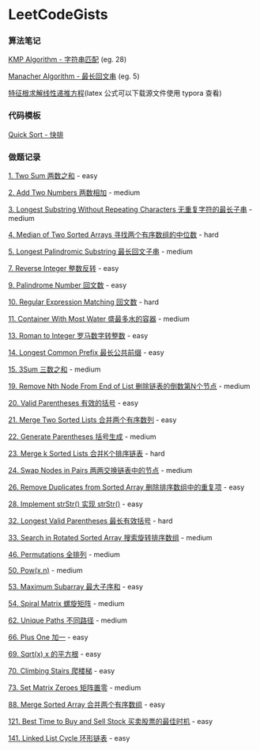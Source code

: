 # LeetCodeGists

### 算法笔记

[KMP Algorithm - 字符串匹配](https://github.com/RickeyBoy/LeetCodeGists/blob/master/KMPAlgorithm.md) (eg. 28)

[Manacher Algorithm - 最长回文串](https://github.com/RickeyBoy/LeetCodeGists/blob/master/Manacher_Algorithm.md) (eg. 5)

[特征根求解线性递推方程](https://github.com/RickeyBoy/LeetCodeGists/blob/master/Eigenvalues.md)(latex 公式可以下载源文件使用 typora 查看)

### 代码模板

[Quick Sort - 快排](https://github.com/RickeyBoy/LeetCodeGists/blob/master/QuickSort.md)

### 做题记录

[1. Two Sum 两数之和](https://github.com/RickeyBoy/LeetCodeGists/blob/master/1TwoSum.md) - easy

[2. Add Two Numbers 两数相加](https://github.com/RickeyBoy/LeetCodeGists/blob/master/2AddTwoNumbers.md) - medium

[3. Longest Substring Without Repeating Characters 无重复字符的最长子串](https://github.com/RickeyBoy/LeetCodeGists/blob/master/3LongestSubstringWithoutRepeatingCharacters.md) - medium

[4. Median of Two Sorted Arrays 寻找两个有序数组的中位数](https://github.com/RickeyBoy/LeetCodeGists/blob/master/4MedianofTwoSortedArrays.md) - hard

[5. Longest Palindromic Substring 最长回文子串](https://github.com/RickeyBoy/LeetCodeGists/blob/master/5LongestPalindromicSubstring.md) - medium

[7. Reverse Integer 整数反转](https://github.com/RickeyBoy/LeetCodeGists/blob/master/7ReverseInteger.md) - easy

[9. Palindrome Number 回文数](https://github.com/RickeyBoy/LeetCodeGists/blob/master/9PalindromeNumber.md) - easy

[10. Regular Expression Matching 回文数](https://github.com/RickeyBoy/LeetCodeGists/blob/master/10RegularExpressionMatching.md) - hard

[11. Container With Most Water 盛最多水的容器](https://github.com/RickeyBoy/LeetCodeGists/blob/master/11ContainerWithMostWater.md) - medium

[13. Roman to Integer 罗马数字转整数](https://github.com/RickeyBoy/LeetCodeGists/blob/master/13RomanToInteger.md) - easy

[14. Longest Common Prefix 最长公共前缀](https://github.com/RickeyBoy/LeetCodeGists/blob/master/14LongestCommonPrefix.md) - easy

[15. 3Sum 三数之和](https://github.com/RickeyBoy/LeetCodeGists/blob/master/ThreeSum.md) - medium

[19. Remove Nth Node From End of List 删除链表的倒数第N个节点](https://github.com/RickeyBoy/LeetCodeGists/blob/master/19RemoveNthNodeFromEndofList.md) - medium

[20. Valid Parentheses 有效的括号](https://github.com/RickeyBoy/LeetCodeGists/blob/master/20ValidParentheses.md) - easy

[21. Merge Two Sorted Lists 合并两个有序数列](https://github.com/RickeyBoy/LeetCodeGists/blob/master/21MergeTwoSortedLists.md) - easy

[22. Generate Parentheses 括号生成](https://github.com/RickeyBoy/LeetCodeGists/blob/master/22GenerateParentheses.md) - medium

[23. Merge k Sorted Lists 合并K个排序链表](https://github.com/RickeyBoy/LeetCodeGists/blob/master/23MergekSortedLists.md) - hard

[24. Swap Nodes in Pairs 两两交换链表中的节点](https://github.com/RickeyBoy/LeetCodeGists/blob/master/24SwapNodesinPairs.md) - medium

[26. Remove Duplicates from Sorted Array 删除排序数组中的重复项](https://github.com/RickeyBoy/LeetCodeGists/blob/master/26RemoveDuplicatesfromSortedArray.md) - easy

[28. Implement strStr() 实现 strStr()](https://github.com/RickeyBoy/LeetCodeGists/blob/master/28ImplementstrStr().md) - easy

[32. Longest Valid Parentheses 最长有效括号](https://github.com/RickeyBoy/LeetCodeGists/blob/master/32LongestValidParentheses.md) - hard

[33. Search in Rotated Sorted Array 搜索旋转排序数组](https://github.com/RickeyBoy/LeetCodeGists/blob/master/33SearchinRotatedSortedArray.md) - medium

[46. Permutations 全排列](https://github.com/RickeyBoy/LeetCodeGists/blob/master/46Permutations.md) - medium

[50. Pow(x,n)](https://github.com/RickeyBoy/LeetCodeGists/blob/master/50Pow(x,n).md) - medium

[53. Maximum Subarray 最大子序和](https://github.com/RickeyBoy/LeetCodeGists/blob/master/53MaximumSubarray.md) - easy

[54. Spiral Matrix 螺旋矩阵](https://github.com/RickeyBoy/LeetCodeGists/blob/master/54SpiralMatrix.md) - medium

[62. Unique Paths 不同路径](https://github.com/RickeyBoy/LeetCodeGists/blob/master/62UniquePaths.md) - medium

[66. Plus One 加一](https://github.com/RickeyBoy/LeetCodeGists/blob/master/66PlusOne.md) - easy

[69. Sqrt(x) x 的平方根](https://github.com/RickeyBoy/LeetCodeGists/blob/master/69Sqrt(x).md) - easy

[70. Climbing Stairs 爬楼梯](https://github.com/RickeyBoy/LeetCodeGists/blob/master/70ClimbingStairs.md) - easy

[73. Set Matrix Zeroes 矩阵置零](https://github.com/RickeyBoy/LeetCodeGists/blob/master/73SetMatrixZeroes.md) - medium

[88. Merge Sorted Array 合并两个有序数组](https://github.com/RickeyBoy/LeetCodeGists/blob/master/88MergeSortedArray.md) - easy

[121. Best Time to Buy and Sell Stock 买卖股票的最佳时机](https://github.com/RickeyBoy/LeetCodeGists/blob/master/121BestTimetoBuyandSellStock.md) - easy

[141. Linked List Cycle 环形链表](https://github.com/RickeyBoy/LeetCodeGists/blob/master/141LinkedListCycle.md) - easy


